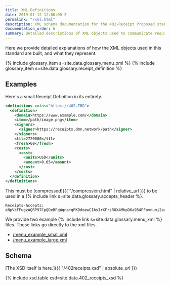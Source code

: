 ```yaml
---
title: XML Definitions
date: 2019-01-12 12:00:00 Z
permalink: "/xml.html"
description: XML schema documentation for the 402-Receipt Proposed standard.
documentation_order: 6
summary: Detailed descriptions of XML objects used to communicate required receipts.
---
```


Here we provide detailed explanations of how the XML objects used in this standard are built, and what they represent.

{% include glossary_item s=site.data.glossary.menu_xml %}
{% include glossary_item s=site.data.glossary.receipt_definition %}

## Examples
Here's a small Receipt Definition in its entirety.

```xml
<definitions xmlns="https://402.TBD">
  <definition>
    <domain>https://www.example.com/</domain>
    <item>/path/image.png</item>
    <signers>
      <signer>https://receipts.dmn.network/path</signer>
    </signers>
    <ttl>2720000</ttl>
    <fresh>60</fresh>
    <costs>
      <cost>
        <units>USD</units>
        <amount>0.05</amount>
      </cost>
    </costs>
  </definition>
</definitions>
```

This must be [compressed]({{ "/compression.html" | relative_url }}) to be used in a {% include link s=site.data.glossary.accepts_header %}.

```text
Receipts-Accepts: eNpVkFFugzAQRP97CpQDeBFqWqna+qPKDdoewCIbsIrXFrsROX4MhpD6a954PFovnuni2auPLNUtDCyfh141yQfAa92Yn6/Twb5UFe65GWcjBufZbuFpmgzdXEgDmTYGQFgDJe2VgoXktAcfXEcmcYewuCUgvmMapdCDH/UjteSTijkHNkw6xfFvqUNYk6UG/vWg6mCb96bOB2GGYl9Gkt6+Za+o4rZRdB9gpg0yXvPnxf5+nxCK3K9ciFdWW5v6iLDC1gJ7TdHLw7ycp3U+k9g7Cyp50Q==
```

We provide two example {% include link s=site.data.glossary.menu_xml %} files. These links go directly to the xml files.

- [/menu_example_small.xml](/menu_example_small.xml)
- [/menu_example_large.xml](/menu_example_large.xml)

## Schema
[The XSD itself is here.]({{ "/402receipts.xsd" | absolute_url }})

{% include xsd.table xsd=site.data.402_receipts_xsd %}

